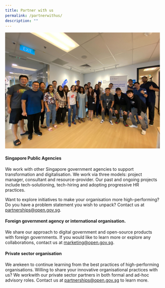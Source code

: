 ```yaml
---
title: Partner with us
permalink: /partnerwithus/
description: ""
---
```

![healthtech sprint](/images/healthtechsprint.jpg)
#### Singapore Public Agencies


We work with other Singapore government agencies to support transformation and digitalisation. We work via three models: project manager, consultant and resource-provider. Our past and ongoing projects include tech-solutioning, tech-hiring and adopting progressive HR practices.

Want to explore initiatives to make your organisation more high-performing? Do you have a problem statement you wish to unpack? Contact us at partnerships@open.gov.sg.


#### Foreign government agency or international organisation.



We share our approach to digital government and open-source products with foreign governments. If you would like to learn more or explore any collaborations, contact us at marketing@open.gov.sg.


#### Private sector organisation


We arekeen to continue learning from the best practices of high-performing organisations. Willing to share your innovative organisational practices with us? We workwith our private sector partners in both formal and ad-hoc advisory roles. Contact us at partnerships@open.gov.sg to learn more.